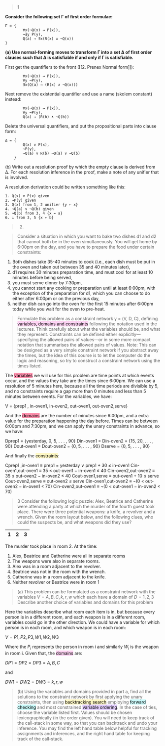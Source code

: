 
>1

**Consider the following set Γ of first order formulae:**

```
Γ = { 
		∀x(¬Q(x) → P(x)),
		¬∃y P(y),
		Q(a) → ∃x(R(x) ∧ ¬Q(x)) 
}
```

**(a) Use normal-forming moves to transform Γ into a set ∆ of first order clauses such that ∆ is satisfiable if and only if Γ is satisfiable.**

First get the quantifiers to the front ([[2. Prenex Normal form]]):

```
		∀x(¬Q(x) → P(x)), 
		∀y ¬P(y),
		∃x(Q(a) → (R(x) ∧ ¬Q(x)))
```

Next remove the existential quantifier and use a name (skolem constant) instead:

```
		∀x(¬Q(x) → P(x)),
		∀y ¬P(y),
		Q(a) → (R(b) ∧ ¬Q(b))
```


Delete the universal quantifiers, and put the propositional parts into clause form:

```
∆ = { 
		Q(x) ∨ P(x),
		¬P(y), 
		¬Q(a) ∨ R(b) ¬Q(a) ∨ ¬Q(b) 
	}
```


(b) Write out a resolution proof by which the empty clause is derived from ∆. For each resolution inference in the proof, make a note of  any unifier that is involved.

A resolution derivation could be written something like this:

```
1. Q(x) ∨ P(x) given 
2. ¬P(y) given 
3. Q(x) from 1, 2 unifier {y ← x} 
4. ¬Q(a) ∨ ¬Q(b) given 
5. ¬Q(b) from 3, 4 {x ← a} 
6. ⊥ from 3, 5 {x ← b}
```

> 2.

>Consider a situation in which you want to bake two dishes d1 and d2 that cannot both be in the oven simultaneously. You will get home by 6:00pm on the day, and you have to prepare the food under certain constraints: 
1. Both dishes take 35-40 minutes to cook (i.e., each dish must be put in the oven and taken out between 35 and 40 minutes later), 
2. d1 requires 30 minutes preparation time, and must cool for at least 10 minutes before being served, 
3. you must serve dinner by 7:30pm, 
4. you cannot start any cooking or preparation until at least 6:00pm, with the exception of the preparation for d1, which you can choose to do either after 6:00pm or on the previous day, 
5. neither dish can go into the oven for the first 15 minutes after 6:00pm today while you wait for the oven to pre-heat. 

>Formulate this problem as a constraint network γ = (V, D, C), defining <mark style="background: #FFB8EBA6;">variables, domains and constraints</mark> following the notation used in the lectures. Think carefully about what the variables should be, and what they represent. Constraints can be defined either explicitly— specifying the allowed pairs of values—or in some more compact notation that summarises the allowed pairs of values. Note: This can be designed as a very simple constraint network if you abstract away the times, but the idea of this course is to let the computer do the logic and reasoning, so try to construct a constraint network using the times listed.

The <mark style="background: #FF5582A6;">variables</mark> we will use for this problem are time points at which events occur, and the values they take are the times since 6:00pm. We can use a resolution of 5 minutes here, because all the time periods are divisible by 5, and no constraints require a gap more than 0 minutes and less than 5 minutes between events. For the variables, we have:

V = {prep1 , in-oven1, in-oven2, out-oven1, out-oven2,serve}

And the <mark style="background: #FF5582A6;">domains</mark> are the number of minutes since 6:00pm, and a extra value for the preparation happening the day before. Times can be between 6:00pm and 7:30pm, and we can apply the unary constraints in advance, so we have:

Dprep1 = {yesterday, 0, 5, . . . , 90}
Din-oven1 = Din-oven2 = {15, 20, . . . , 90} 
Dout-oven1 = Dout-oven2 = {0, 5, . . . , 90} 
Dserve = {0, 5, . . . , 90}

And finally the <mark style="background: #FFF3A3A6;">constraints</mark>:

Cprep1 ,in-oven1 ≡ prep1 = yesterday ∨ prep1 + 30 ≤ in-oven1
Cin-oven1,out-oven1 ≡ 35 ≤ out-oven1 − in-oven1 ≤ 40 
Cin-oven2,out-oven2 ≡ 35 ≤ out-oven2 − in-oven2 ≤ 40 
Cout-oven1,serve ≡ out-oven1 + 10 ≤ serve 
Cout-oven2,serve ≡ out-oven2 ≤ serve 
Cin-oven1,out-oven2 ≡ ¬(0 < out-oven2 − in-oven1 < 70) 
Cin-oven2,out-oven1 ≡ ¬(0 < out-oven1 − in-oven2 < 70)


> 3
	Consider the following logic puzzle: Alex, Beatrice and Catherine were attending a party at which the murder of the fourth guest took place. There were three potential weapons: a knife, a revolver and a wrench. Given the room layout below, and the following clues, who could the suspects be, and what weapons did they use? 

1 | 2 | 3
--|--|--

The murder took place in room 2. At the time: 
1. Alex, Beatrice and Catherine were all in separate rooms 
2. The weapons were also in separate rooms. 
3. Alex was in a room adjacent to the revolver. 
4. Beatrice was not in the room with the wrench. 
5. Catherine was in a room adjacent to the knife. 
6. Neither revolver or Beatrice were in room 1

>(a) This problem can be formulated as a constraint network with the variables 
	$V = {A, B, C, k, r, w}$ 
	which each have a domain of $D = {1, 2, 3}$ 
	Describe another choice of variables and domains for this problem

Here the variables describe what room each item is in, but because every person is in a different room, and each weapon is in a different room, variables could go in the other direction. We could have a variable for which person is in each room, and which weapon is in each room:

$V = {P1, P2, P3, W1, W2, W3}$

Where the $P_i$ represents the person in room i and similarly $W_i$ is the weapon in room i. Given that, the <mark style="background: #FFB8EBA6;">domains</mark> are:

$DP 1 = DP 2 = DP 3 = {A, B, C}$

and

$DW1 = DW2 = DW3 = {k, r, w}$


> (b) Using the variables and domains provided in part a, find all the solutions to the constraint network by first applying the unary constraints, then using <mark style="background: #FFF3A3A6;">backtracking search</mark> employing <mark style="background: #ABF7F7A6;">forward checking</mark> and most constrained <mark style="background: #D2B3FFA6;">variable ordering</mark>. In the case of ties, choose the variable listed first. Values should be chosen lexicographically (in the order given). You will need to keep track of the call-stack in some way, so that you can backtrack and undo your inference. You may find the left hand table below helpful for tracking assignments and inferences, and the right hand table for keeping track of the call-stack.







